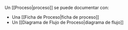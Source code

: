 Un [[Proceso|proceso]] se puede documentar con:  

- Una [[Ficha de Proceso|ficha de proceso]]
- Un [[Diagrama de Flujo de Proceso|diagrama de flujo]]
